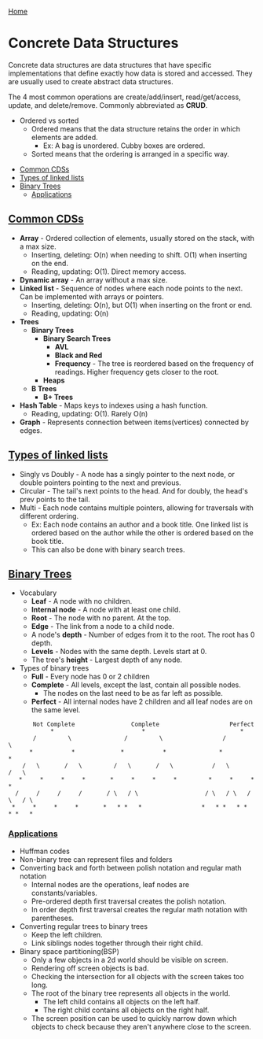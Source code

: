[Home](../README.md#data-structures)

# Concrete Data Structures
Concrete data structures are data structures that have specific implementations that define exactly how data is stored and accessed. They are usually used to create abstract data structures.

The 4 most common operations are create/add/insert, read/get/access, update, and delete/remove. Commonly abbreviated as **CRUD**.

- Ordered vs sorted
	- Ordered means that the data structure retains the order in which elements are added.
		- Ex: A bag is unordered. Cubby boxes are ordered.
	- Sorted means that the ordering is arranged in a specific way.

<!-- TOC -->

- [Common CDSs](#common-cdss)
- [Types of linked lists](#types-of-linked-lists)
- [Binary Trees](#binary-trees)
	- [Applications](#applications)

<!-- /TOC -->

## [Common CDSs](#concrete-data-structures)

- **Array** - Ordered collection of elements, usually stored on the stack, with a max size.
	- Inserting, deleting: O(n) when needing to shift. O(1) when inserting on the end.
	- Reading, updating: O(1). Direct memory access.
- **Dynamic array** - An array without a max size.
- **Linked list** - Sequence of nodes where each node points to the next. Can be implemented with arrays or pointers.
	- Inserting, deleting: O(n), but O(1) when inserting on the front or end.
	- Reading, updating: O(n)
- **Trees**
	- **Binary Trees**
		- **Binary Search Trees**
			- **AVL**
			- **Black and Red**
			- **Frequency** - The tree is reordered based on the frequency of readings. Higher frequency gets closer to the root.
		- **Heaps**
	- **B Trees**
		- **B+ Trees**
- **Hash Table** - Maps keys to indexes using a hash function.
	- Reading, updating: O(1). Rarely O(n)
- **Graph** - Represents connection between items(vertices) connected by edges.

## [Types of linked lists](#concrete-data-structures)
- Singly vs Doubly - A node has a singly pointer to the next node, or double pointers pointing to the next and previous.
- Circular - The tail's next points to the head. And for doubly, the head's prev points to the tail.
- Multi - Each node contains multiple pointers, allowing for traversals with different ordering.
	- Ex: Each node contains an author and a book title. One linked list is ordered based on the author while the other is ordered based on the book title.
	- This can also be done with binary search trees.

## [Binary Trees](#concrete-data-structures)
- Vocabulary
	- **Leaf** - A node with no children.
	- **Internal node** - A node with at least one child.
	- **Root** - The node with no parent. At the top.
	- **Edge** - The link from a node to a child node.
	- A node's **depth** - Number of edges from it to the root. The root has 0 depth.
	- **Levels** - Nodes with the same depth. Levels start at 0.
	- The tree's **height** - Largest depth of any node.
- Types of binary trees
	- **Full** - Every node has 0 or 2 children
	- **Complete** - All levels, except the last, contain all possible nodes.
		- The nodes on the last need to be as far left as possible.
	- **Perfect** - All internal nodes have 2 children and all leaf nodes are on the same level.

 ```
        Not Complete                Complete                    Perfect
             *                         *                           *
        /         \               /         \                 /         \
       *           *             *           *               *           *
     /   \       /   \         /   \       /   \           /   \       /   \
    *     *     *     *       *     *     *     *         *     *     *     *
   /     /     /     /       / \   / \                   / \   / \   / \   / \
  *     *     *     *       *   * *   *                 *   * *   * *   * *   *
 ```

### [Applications](#concrete-data-structures)
- Huffman codes
- Non-binary tree can represent files and folders
- Converting back and forth between polish notation and regular math notation
	- Internal nodes are the operations, leaf nodes are constants/variables.
	- Pre-ordered depth first traversal creates the polish notation.
	- In order depth first traversal creates the regular math notation with parentheses.
- Converting regular trees to binary trees
	- Keep the left children.
	- Link siblings nodes together through their right child.
- Binary space partitioning(BSP)
	- Only a few objects in a 2d world should be visible on screen.
	- Rendering off screen objects is bad.
	- Checking the intersection for all objects with the screen takes too long.
	- The root of the binary tree represents all objects in the world.
		- The left child contains all objects on the left half.
		- The right child contains all objects on the right half.
	- The screen position can be used to quickly narrow down which objects to check because they aren't anywhere close to the screen.